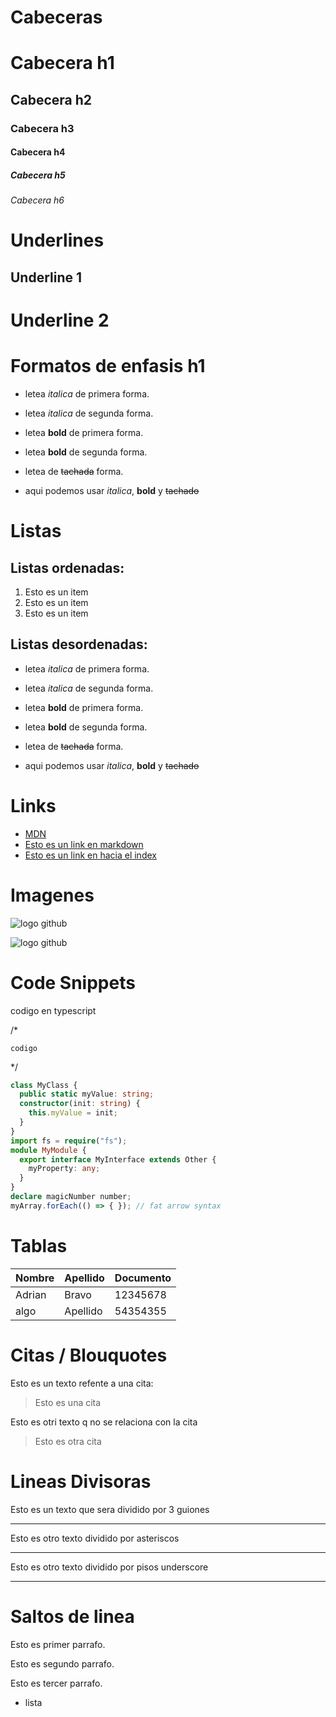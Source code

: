 # Cabeceras
# Cabecera h1
## Cabecera h2
### Cabecera h3
#### Cabecera h4
##### Cabecera h5
###### Cabecera h6

# Underlines
Underline 1
------------

Underline 2
=======

# Formatos de enfasis h1
- letea *italica* de primera forma.

- letea _italica_ de segunda forma.

- letea **bold** de primera forma.

- letea __bold__ de segunda forma.

- letea de ~~tachada~~ forma.

- aqui podemos usar *italica*, **bold** y ~~tachado~~

# Listas 
## Listas ordenadas:
1. Esto es un item
2. Esto es un item
3. Esto es un item

## Listas desordenadas:
- letea *italica* de primera forma.

- letea _italica_ de segunda forma.

- letea **bold** de primera forma.

- letea __bold__ de segunda forma.

- letea de ~~tachada~~ forma.

- aqui podemos usar *italica*, **bold** y ~~tachado~~


# Links
-  <a href="https://developer.mozilla.org">MDN</a>
- [Esto es un link en markdown](https://www.google.com)
- [Esto es un link en hacia el index](index.html)

# Imagenes
![logo github](https://camo.githubusercontent.com/ef816bf9a3b2f51e4199e98b438915708da0799f/68747470733a2f2f662e636c6f75642e6769746875622e636f6d2f6173736574732f3535363236382f3430353039362f37393763636361362d613962332d313165322d386437302d3035336562323034306630342e706e67)

![logo github](GitHub_Logo.png)


# Code Snippets
codigo en typescript

/*
```lenguaje
codigo
```
*/
```typescript
class MyClass {
  public static myValue: string;
  constructor(init: string) {
    this.myValue = init;
  }
}
import fs = require("fs");
module MyModule {
  export interface MyInterface extends Other {
    myProperty: any;
  }
}
declare magicNumber number;
myArray.forEach(() => { }); // fat arrow syntax
```
# Tablas

|Nombre | Apellido | Documento | 
|-------|----------| ----------|
|Adrian | Bravo | 12345678 |
|algo   | Apellido | 54354355 |

# Citas / Blouquotes

Esto es un texto refente a una cita:
> Esto es una cita

Esto es otri texto q no se relaciona con la cita
>Esto es otra cita

# Lineas Divisoras

Esto es un texto que sera dividido por 3 guiones

---
Esto es otro texto dividido por asteriscos

***

Esto es otro texto dividido por pisos underscore

___

# Saltos de linea
Esto es primer parrafo.

Esto es segundo parrafo.

Esto es tercer parrafo.
- lista
